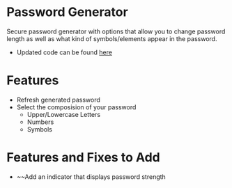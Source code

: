 # Password Generator
Secure password generator with options that allow you to change password length as well as what kind of symbols/elements appear in the password.
- Updated code can be found [here](https://github.com/MichOchieng/website/tree/master/src/components/passwordGen)
# Features
- Refresh generated password
- Select the composision of your password
    - Upper/Lowercase Letters
    - Numbers
    - Symbols

# Features and Fixes to Add
- ~~Add an indicator that displays password strength
